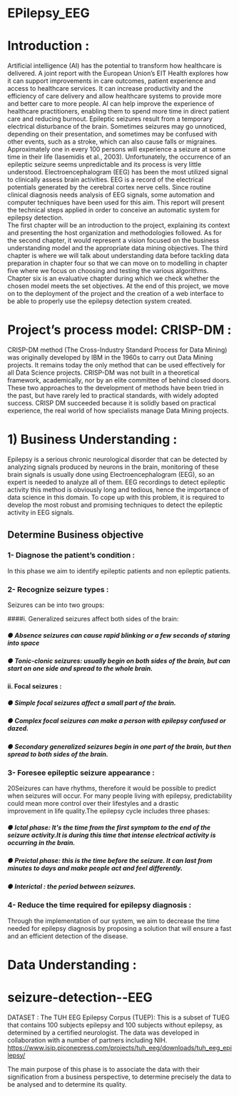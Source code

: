 # EPilepsy_EEG
 

 
 # Introduction :
 Artificial intelligence (AI) has the potential to transform how healthcare is delivered. A joint report with the  European Union’s EIT Health explores how it can support improvements in care outcomes, patient experience  and access to healthcare services. It can increase productivity and the efficiency of care delivery and allow  healthcare systems to provide more and better care to more people. AI can help improve the experience of  healthcare practitioners, enabling them to spend more time in direct patient care and reducing burnout. 
Epileptic seizures result from a temporary electrical disturbance of the brain. Sometimes seizures may go  unnoticed, depending on their presentation, and sometimes may be confused with other events, such as a  stroke, which can also cause falls or migraines. Approximately one in every 100 persons will experience a  seizure at some time in their life (Iasemidis et al., 2003). Unfortunately, the occurrence of an epileptic seizure  seems unpredictable and its process is very little understood. Electroencephalogram (EEG) has been the most  utilized signal to clinically assess brain activities. EEG is a record of the electrical potentials generated by the  cerebral cortex nerve cells. Since routine clinical diagnosis needs analysis of EEG signals, some automation  and computer techniques have been used for this aim. This report will present the technical steps applied in  order to conceive an automatic system for epilepsy detection.  
The first chapter will be an introduction to the project, explaining its context and presenting the host  organization and methodologies followed. As for the second chapter, it would represent a vision focused on  the business understanding model and the appropriate data mining objectives. The third chapter is where we  will talk about understanding data before tackling data preparation in chapter four so that we can move on to  modelling in chapter five where we focus on choosing and testing the various algorithms. Chapter six is an  evaluative chapter during which we check whether the chosen model meets the set objectives. At the end of  this project, we move on to the deployment of the project and the creation of a web interface to be able to  properly use the epilepsy detection system created.

# Project’s process model: CRISP-DM  :
CRISP-DM method (The Cross-Industry Standard Process for Data Mining) was originally developed by  IBM in the 1960s to carry out Data Mining projects. It remains today the only method that can be used  effectively for all Data Science projects. CRISP-DM was not built in a theoretical framework, academically,  nor by an elite committee of behind closed doors. These two approaches to the development of methods  have been tried in the past, but have rarely led to practical standards, with widely adopted success. CRISP DM succeeded because it is solidly based on practical experience, the real world of how specialists manage  Data Mining projects. 

# 1) Business Understanding :
Epilepsy is a serious chronic neurological disorder that can be detected by analyzing signals produced  by neurons in the brain, monitoring of these brain signals is usually done using Electroencephalogram (EEG),  so an expert is needed to analyze all of them. EEG recordings to detect epileptic activity this method is  obviously long and tedious, hence the importance of data science in this domain. 
To cope up with this problem, it is required to develop the most robust and promising techniques to detect the  epileptic activity in EEG signals. 

## Determine Business objective 
### 1- Diagnose the patient’s condition : 
In this phase we aim to identify epileptic patients and non epileptic patients. 
### 2- Recognize seizure types : 
Seizures can be into two groups: 

 ####i. Generalized seizures affect both sides of the brain: 
 
  ##### ● Absence seizures can cause rapid blinking or a few seconds of staring into space 
  ##### ● Tonic-clonic seizures: usually begin on both sides of the brain, but can start on one side and  spread to the whole brain. 
 #### ii. Focal seizures :
 
  #####  ● Simple focal seizures affect a small part of the brain. 
  #####  ● Complex focal seizures can make a person with epilepsy confused or dazed. 
   ##### ● Secondary generalized seizures begin in one part of the brain, but then spread to both sides of  the brain. 
### 3- Foresee epileptic seizure appearance :

20Seizures can have rhythms, therefore it would be possible to predict when seizures will occur. For  many people living with epilepsy, predictability could mean more control over their lifestyles and a drastic  
improvement in life quality.The epilepsy cycle includes three phases: 

##### ● Ictal phase: It's the time from the first symptom to the end of the seizure activity.It is during this time  that intense electrical activity is occurring in the brain. 
##### ● Preictal phase: this is the time before the seizure. It can last from minutes to days and make people  act and feel differently. 
##### ● Interictal : the period between seizures. 
### 4- Reduce the time required for epilepsy diagnosis : 
Through the implementation of our system, we aim to decrease the time needed for epilepsy diagnosis by  proposing a solution that will ensure a fast and an efficient detection of the disease. 

# Data Understanding :

# seizure-detection--EEG
DATASET :
 The TUH EEG Epilepsy Corpus (TUEP): This is a subset of TUEG that contains 100 subjects epilepsy and 100 subjects without epilepsy, as determined by a certified neurologist. The data was developed in collaboration with a number of partners including NIH.
 https://www.isip.piconepress.com/projects/tuh_eeg/downloads/tuh_eeg_epilepsy/
 
 
The main purpose of this phase is to associate the data with their signification from a business perspective,  to determine precisely the data to be analysed and to determine its quality.  
